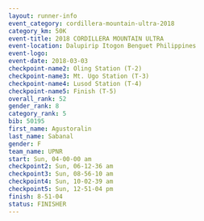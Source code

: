 ```yaml
---
layout: runner-info 
event_category: cordillera-mountain-ultra-2018 
category_km: 50K 
event-title: 2018 CORDILLERA MOUNTAIN ULTRA 
event-location: Dalupirip Itogon Benguet Philippines 
event-logo: 
event-date: 2018-03-03 
checkpoint-name2: Oling Station (T-2) 
checkpoint-name3: Mt. Ugo Station (T-3) 
checkpoint-name4: Lusod Station (T-4) 
checkpoint-name5: Finish (T-5) 
overall_rank: 52
gender_rank: 8
category_rank: 5
bib: 50195
first_name: Agustoralin
last_name: Sabanal
gender: F
team_name: UPNR
start: Sun, 04-00-00 am
checkpoint2: Sun, 06-12-36 am
checkpoint3: Sun, 08-56-10 am
checkpoint4: Sun, 10-02-39 am
checkpoint5: Sun, 12-51-04 pm
finish: 8-51-04
status: FINISHER
---
```


